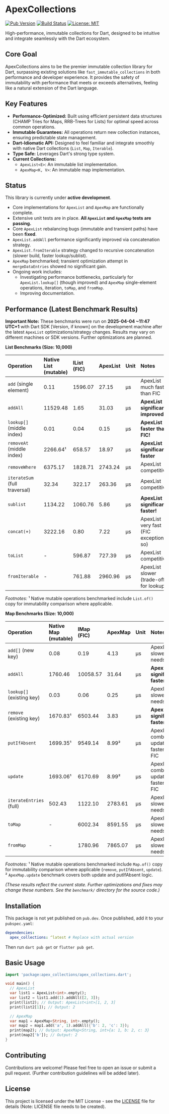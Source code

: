 # ApexCollections

[![Pub Version](https://img.shields.io/badge/pub-coming_soon-blue)](https://pub.dev/) <!-- Placeholder -->
[![Build Status](https://img.shields.io/badge/build-passing-brightgreen)](https://github.com/<your_username>/apex_collections/actions) <!-- Placeholder -->
[![License: MIT](https://img.shields.io/badge/License-MIT-yellow.svg)](https://opensource.org/licenses/MIT) <!-- Placeholder -->

High-performance, immutable collections for Dart, designed to be intuitive and integrate seamlessly with the Dart ecosystem.

## Core Goal

ApexCollections aims to be the premier immutable collection library for Dart, surpassing existing solutions like `fast_immutable_collections` in both performance and developer experience. It provides the safety of immutability with performance that meets or exceeds alternatives, feeling like a natural extension of the Dart language.

## Key Features

*   **Performance-Optimized:** Built using efficient persistent data structures (CHAMP Tries for Maps, RRB-Trees for Lists) for optimal speed across common operations.
*   **Immutable Guarantees:** All operations return new collection instances, ensuring predictable state management.
*   **Dart-Idiomatic API:** Designed to feel familiar and integrate smoothly with native Dart collections (`List`, `Map`, `Iterable`).
*   **Type Safe:** Leverages Dart's strong type system.
*   **Current Collections:**
    *   `ApexList<E>`: An immutable list implementation.
    *   `ApexMap<K, V>`: An immutable map implementation.

## Status

This library is currently under **active development**.

*   Core implementations for `ApexList` and `ApexMap` are functionally complete.
*   Extensive unit tests are in place. **All `ApexList` and `ApexMap` tests are passing.**
*   Core `ApexList` rebalancing bugs (immutable and transient paths) have been **fixed**.
*   `ApexList.addAll` performance significantly improved via concatenation strategy.
*   `ApexList.fromIterable` strategy changed to recursive concatenation (slower build, faster lookup/sublist).
*   `ApexMap` benchmarked; transient optimization attempt in `mergeDataEntries` showed no significant gain.
*   Ongoing work includes:
    *   Investigating performance bottlenecks, particularly for `ApexList.lookup[]` (though improved) and `ApexMap` single-element operations, iteration, `toMap`, and `fromMap`.
    *   Improving documentation.

## Performance (Latest Benchmark Results)

**Important Note:** These benchmarks were run on **2025-04-04 ~11:47 UTC+1** with Dart SDK [Version, if known] on the development machine after the latest `ApexList` optimizations/strategy changes. Results may vary on different machines or SDK versions. Further optimizations are planned.

**List Benchmarks (Size: 10,000)**

| Operation                     | Native List (mutable) | IList (FIC) | ApexList    | Unit | Notes                                     |
| :---------------------------- | :-------------------- | :---------- | :---------- | :--- | :---------------------------------------- |
| `add` (single element)        | 0.11                  | 1596.07     | 27.15       | µs   | ApexList much faster than FIC             |
| `addAll`                      | 11529.48              | 1.65        | 31.03       | µs   | **ApexList significantly improved**       |
| `lookup[]` (middle index)     | 0.01                  | 0.04        | 0.15        | µs   | **ApexList faster than FIC!**             |
| `removeAt` (middle index)     | 2266.64¹              | 658.57      | 18.97       | µs   | **ApexList significantly faster**         |
| `removeWhere`                 | 6375.17               | 1828.71     | 2743.24     | µs   | ApexList competitive                      |
| `iterateSum` (full traversal) | 32.34                 | 322.17      | 263.36      | µs   | ApexList competitive                      |
| `sublist`                     | 1134.22               | 1060.76     | 5.86        | µs   | **ApexList significantly faster!**        |
| `concat(+)`                   | 3222.16               | 0.80        | 7.22        | µs   | ApexList very fast (FIC exceptionally so) |
| `toList`                      | -                     | 596.87      | 727.39      | µs   | ApexList competitive                      |
| `fromIterable`                | -                     | 761.88      | 2960.96     | µs   | ApexList slower (trade-off for lookup)    |

*Footnotes:*
¹ Native mutable operations benchmarked include `List.of()` copy for immutability comparison where applicable.

**Map Benchmarks (Size: 10,000)**

| Operation                 | Native Map (mutable) | IMap (FIC) | ApexMap     | Unit | Notes                                     |
| :------------------------ | :------------------- | :--------- | :---------- | :--- | :---------------------------------------- |
| `add[]` (new key)         | 0.08                 | 0.19       | 4.13        | µs   | ApexMap slower, needs opt.                |
| `addAll`                  | 1760.46              | 10058.57   | 31.64       | µs   | **ApexMap significantly faster**          |
| `lookup[]` (existing key) | 0.03                 | 0.06       | 0.25        | µs   | ApexMap slower, needs opt.                |
| `remove` (existing key)   | 1670.83¹             | 6503.44    | 3.83        | µs   | **ApexMap significantly faster**          |
| `putIfAbsent`             | 1699.35¹             | 9549.14    | 8.99²       | µs   | ApexMap combines update, faster than FIC |
| `update`                  | 1693.06¹             | 6170.69    | 8.99²       | µs   | ApexMap combines update, faster than FIC |
| `iterateEntries` (full)   | 502.43               | 1122.10    | 2783.61     | µs   | ApexMap slower, needs opt.                |
| `toMap`                   | -                    | 6002.34    | 8591.55     | µs   | ApexMap slower, needs opt.                |
| `fromMap`                 | -                    | 1780.96    | 7865.07     | µs   | ApexMap slower, needs opt.                |

*Footnotes:*
¹ Native mutable operations benchmarked include `Map.of()` copy for immutability comparison where applicable (`remove`, `putIfAbsent`, `update`).
² `ApexMap.update` benchmark covers both update and putIfAbsent logic.

*(These results reflect the current state. Further optimizations and fixes may change these numbers. See the `benchmark/` directory for the source code.)*
## Installation

This package is not yet published on `pub.dev`. Once published, add it to your `pubspec.yaml`:

```yaml
dependencies:
  apex_collections: ^latest # Replace with actual version
```

Then run `dart pub get` or `flutter pub get`.

## Basic Usage

```dart
import 'package:apex_collections/apex_collections.dart';

void main() {
  // ApexList
  var list1 = ApexList<int>.empty();
  var list2 = list1.add(1).addAll([2, 3]);
  print(list2); // Output: ApexList<int>[1, 2, 3]
  print(list2[1]); // Output: 2

  // ApexMap
  var map1 = ApexMap<String, int>.empty();
  var map2 = map1.add('a', 1).addAll({'b': 2, 'c': 3});
  print(map2); // Output: ApexMap<String, int>{a: 1, b: 2, c: 3}
  print(map2['b']); // Output: 2
}
```

## Contributing

Contributions are welcome! Please feel free to open an issue or submit a pull request. (Further contribution guidelines will be added later).

## License

This project is licensed under the MIT License - see the [LICENSE](LICENSE) file for details (Note: LICENSE file needs to be created).
